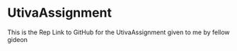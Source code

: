 # UtivaAssignment
This is the Rep Link to GitHub for the UtivaAssignment given to me by fellow gideon
